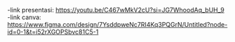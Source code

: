 -link presentasi: https://youtu.be/C467wMkV2cU?si=JG7WhoodAq_bUH_9
-link canva: https://www.figma.com/design/7YsddpweNc7RI4Kq3PQGrN/Untitled?node-id=0-1&t=i52rXGOPSbvc81C5-1
